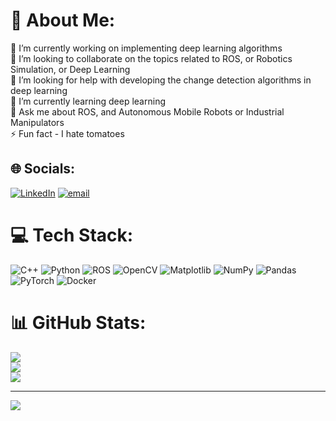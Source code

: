 # 💫 About Me:
🔭 I’m currently working on implementing deep learning algorithms<br>👯 I’m looking to collaborate on the topics related to ROS, or Robotics Simulation, or Deep Learning<br>🤝 I’m looking for help with developing the change detection algorithms in deep learning<br>🌱 I’m currently learning deep learning<br>💬 Ask me about ROS, and Autonomous Mobile Robots or Industrial Manipulators<br>⚡ Fun fact - I hate tomatoes


## 🌐 Socials:
[![LinkedIn](https://img.shields.io/badge/LinkedIn-%230077B5.svg?logo=linkedin&logoColor=white)](https://linkedin.com/in/ashish-kabra-3198a0195) [![email](https://img.shields.io/badge/Email-D14836?logo=gmail&logoColor=white)](mailto:kabraashish789@gmail.com) 

# 💻 Tech Stack:
![C++](https://img.shields.io/badge/c++-%2300599C.svg?style=for-the-badge&logo=c%2B%2B&logoColor=white) ![Python](https://img.shields.io/badge/python-3670A0?style=for-the-badge&logo=python&logoColor=ffdd54) ![ROS](https://img.shields.io/badge/ros-%230A0FF9.svg?style=for-the-badge&logo=ros&logoColor=white) ![OpenCV](https://img.shields.io/badge/opencv-%23white.svg?style=for-the-badge&logo=opencv&logoColor=white) ![Matplotlib](https://img.shields.io/badge/Matplotlib-%23ffffff.svg?style=for-the-badge&logo=Matplotlib&logoColor=black) ![NumPy](https://img.shields.io/badge/numpy-%23013243.svg?style=for-the-badge&logo=numpy&logoColor=white) ![Pandas](https://img.shields.io/badge/pandas-%23150458.svg?style=for-the-badge&logo=pandas&logoColor=white) ![PyTorch](https://img.shields.io/badge/PyTorch-%23EE4C2C.svg?style=for-the-badge&logo=PyTorch&logoColor=white) ![Docker](https://img.shields.io/badge/docker-%230db7ed.svg?style=for-the-badge&logo=docker&logoColor=white)
# 📊 GitHub Stats:
![](https://github-readme-stats.vercel.app/api?username=kabraashish789&theme=dark&hide_border=true&include_all_commits=true&count_private=true)<br/>
![](https://nirzak-streak-stats.vercel.app/?user=kabraashish789&theme=dark&hide_border=true)<br/>
![](https://github-readme-stats.vercel.app/api/top-langs/?username=kabraashish789&theme=dark&hide_border=true&include_all_commits=true&count_private=true&layout=compact)

---
[![](https://visitcount.itsvg.in/api?id=kabraashish789&icon=0&color=0)](https://visitcount.itsvg.in)

<!-- Proudly created with GPRM ( https://gprm.itsvg.in ) -->
